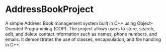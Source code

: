 # AddressBookProject
A simple Address Book management system built in C++ using Object-Oriented Programming (OOP).
The project allows users to store, search, edit, and delete contact information such as names, phone numbers, and emails. It demonstrates the use of classes, encapsulation, and file handling in C++.
